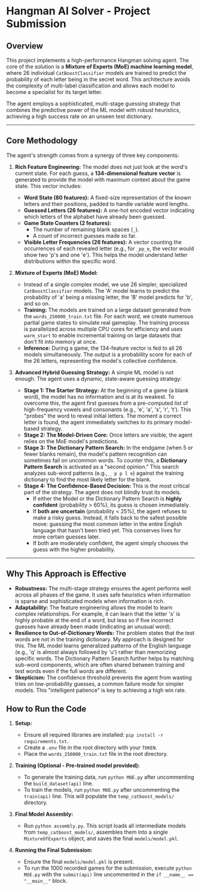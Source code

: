 # Hangman AI Solver - Project Submission

## Overview

This project implements a high-performance Hangman solving agent. The core of the solution is a **Mixture of Experts (MoE) machine learning model**, where 26 individual `CatBoostClassifier` models are trained to predict the probability of each letter being in the secret word. This architecture avoids the complexity of multi-label classification and allows each model to become a specialist for its target letter.

The agent employs a sophisticated, multi-stage guessing strategy that combines the predictive power of the ML model with robust heuristics, achieving a high success rate on an unseen test dictionary.

---

## Core Methodology

The agent's strength comes from a synergy of three key components:

1.  **Rich Feature Engineering:** The model does not just look at the word's current state. For each guess, a **134-dimensional feature vector** is generated to provide the model with maximum context about the game state. This vector includes:
    *   **Word State (80 features):** A fixed-size representation of the known letters and their positions, padded to handle variable word lengths.
    *   **Guessed Letters (26 features):** A one-hot encoded vector indicating which letters of the alphabet have already been guessed.
    *   **Game State Counters (2 features):**
        *   The number of remaining blank spaces (`_`).
        *   A count of incorrect guesses made so far.
    *   **Visible Letter Frequencies (26 features):** A vector counting the occurrences of each revealed letter (e.g., for `_pp_e`, the vector would show two 'p's and one 'e'). This helps the model understand letter distributions within the specific word.

2.  **Mixture of Experts (MoE) Model:**
    *   Instead of a single complex model, we use 26 simpler, specialized `CatBoostClassifier` models. The 'A' model learns to predict the probability of 'a' being a missing letter, the 'B' model predicts for 'b', and so on.
    *   **Training:** The models are trained on a large dataset generated from the `words_250000_train.txt` file. For each word, we create numerous partial game states to simulate real gameplay. The training process is parallelized across multiple CPU cores for efficiency and uses `warm_start` to enable incremental training on large datasets that don't fit into memory at once.
    *   **Inference:** During a game, the 134-feature vector is fed to all 26 models simultaneously. The output is a probability score for each of the 26 letters, representing the model's collective confidence.

3.  **Advanced Hybrid Guessing Strategy:** A simple ML model is not enough. The agent uses a dynamic, state-aware guessing strategy:
    *   **Stage 1: The Starter Strategy:** At the beginning of a game (a blank word), the model has no information and is at its weakest. To overcome this, the agent first guesses from a pre-computed list of high-frequency vowels and consonants (e.g., 'e', 'a', 's', 'r', 't'). This "probes" the word to reveal initial letters. The moment a correct letter is found, the agent immediately switches to its primary model-based strategy.
    *   **Stage 2: The Model-Driven Core:** Once letters are visible, the agent relies on the MoE model's predictions.
    *   **Stage 3: The Dictionary Pattern Search:** In the endgame (when 5 or fewer blanks remain), the model's pattern recognition can sometimes fail on uncommon words. To counter this, a **Dictionary Pattern Search** is activated as a "second opinion." This search analyzes sub-word patterns (e.g., `_ p p l e`) against the training dictionary to find the most likely letter for the blank.
    *   **Stage 4: The Confidence-Based Decision:** This is the most critical part of the strategy. The agent does not blindly trust its models.
        *   If either the Model or the Dictionary Pattern Search is **highly confident** (probability > 60%), its guess is chosen immediately.
        *   If **both are uncertain** (probability < 25%), the agent refuses to make a risky guess. Instead, it falls back to the safest possible move: guessing the most common letter in the entire English language that hasn't been tried yet. This conserves lives for more certain guesses later.
        *   If both are moderately confident, the agent simply chooses the guess with the higher probability.

---

## Why This Approach is Effective

*   **Robustness:** The multi-stage strategy ensures the agent performs well across all phases of the game. It uses safe heuristics when information is sparse and sophisticated models when information is rich.
*   **Adaptability:** The feature engineering allows the model to learn complex relationships. For example, it can learn that the letter 's' is highly probable at the end of a word, but less so if five incorrect guesses have already been made (indicating an unusual word).
*   **Resilience to Out-of-Dictionary Words:** The problem states that the test words are not in the training dictionary. My approach is designed for this. The ML model learns generalized patterns of the English language (e.g., 'q' is almost always followed by 'u') rather than memorizing specific words. The Dictionary Pattern Search further helps by matching sub-word components, which are often shared between training and test words even if the full words are different.
*   **Skepticism:** The confidence threshold prevents the agent from wasting tries on low-probability guesses, a common failure mode for simpler models. This "intelligent patience" is key to achieving a high win rate.

## How to Run the Code

1.  **Setup:**
    *   Ensure all required libraries are installed: `pip install -r requirements.txt`.
    *   Create a `.env` file in the root directory with your `TOKEN`.
    *   Place the `words_250000_train.txt` file in the root directory.

2.  **Training (Optional - Pre-trained model provided):**
    *   To generate the training data, run `python MOE.py` after uncommenting the `build_dataset(api)` line.
    *   To train the models, run `python MOE.py` after uncommenting the `train(api)` line. This will populate the `temp_catboost_models/` directory.

3.  **Final Model Assembly:**
    *   Run `python assembly.py`. This script loads all intermediate models from `temp_catboost_models/`, assembles them into a single `MixtureOfExperts` object, and saves the final `models/model.pkl`.

4.  **Running the Final Submission:**
    *   Ensure the final `models/model.pkl` is present.
    *   To run the 1000 recorded games for the submission, execute `python MOE.py` with the `submit(api)` line uncommented in the `if __name__ == "__main__"` block.